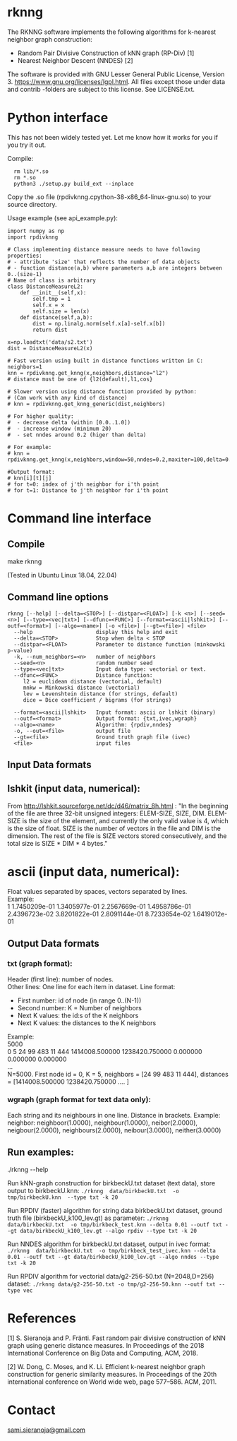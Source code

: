 
# rknng
The RKNNG software implements the following algorithms for k-nearest neighbor graph construction:
 - Random Pair Divisive Construction of kNN graph (RP-Div) [1]
 - Nearest Neighbor Descent (NNDES) [2]

The software is provided with GNU Lesser General Public License, Version 3. https://www.gnu.org/licenses/lgpl.html. All files except those under data and contrib -folders are subject to this license. See LICENSE.txt.


# Python interface
This has not been widely tested yet. Let me know how it works for you if you try it out.

Compile:

```
  rm lib/*.so
  rm *.so
  python3 ./setup.py build_ext --inplace
```

Copy the .so file (rpdivknng.cpython-38-x86_64-linux-gnu.so) to your source directory.

Usage example (see api_example.py):

```
import numpy as np
import rpdivknng

# Class implementing distance measure needs to have following properties:
# - attribute 'size' that reflects the number of data objects
# - function distance(a,b) where parameters a,b are integers between 0..(size-1)
# Name of class is arbitrary
class DistanceMeasureL2:
	def __init__(self,x):
		self.tmp = 1
		self.x = x
		self.size = len(x)
	def distance(self,a,b):
		dist = np.linalg.norm(self.x[a]-self.x[b])
		return dist

x=np.loadtxt('data/s2.txt')
dist = DistanceMeasureL2(x)

# Fast version using built in distance functions written in C:
neighbors=1
knn = rpdivknng.get_knng(x,neighbors,distance="l2")
# distance must be one of {l2(default),l1,cos}

# Slower version using distance function provided by python:
# (Can work with any kind of distance)
# knn = rpdivknng.get_knng_generic(dist,neighbors)

# For higher quality:
#  - decrease delta (within [0.0..1.0]) 
#  - increase window (minimum 20)
#  - set nndes around 0.2 (higer than delta)

# For example:
# knn = rpdivknng.get_knng(x,neighbors,window=50,nndes=0.2,maxiter=100,delta=0.001)

#Output format:
# knn[i][t][j]
# for t=0: index of j'th neighbor for i'th point
# for t=1: Distance to j'th neighbor for i'th point
```


# Command line interface
## Compile

make rknng

(Tested in Ubuntu Linux 18.04, 22.04)

## Command line options

```
rknng [--help] [--delta=<STOP>] [--distpar=<FLOAT>] [-k <n>] [--seed=<n>] [--type=<vec|txt>] [--dfunc=<FUNC>] [--format=<ascii|lshkit>] [--outf=<format>] [--algo=<name>] [-o <file>] [--gt=<file>] <file>
  --help                    display this help and exit
  --delta=<STOP>            Stop when delta < STOP 
  --distpar=<FLOAT>         Parameter to distance function (minkowski p-value)
  -k, --num_neighbors=<n>   number of neighbors
  --seed=<n>                random number seed
  --type=<vec|txt>          Input data type: vectorial or text.
  --dfunc=<FUNC>            Distance function:
     l2 = euclidean distance (vectorial, default)
     mnkw = Minkowski distance (vectorial)
     lev = Levenshtein distance (for strings, default)
     dice = Dice coefficient / bigrams (for strings)

  --format=<ascii|lshkit>   Input format: ascii or lshkit (binary)
  --outf=<format>           Output format: {txt,ivec,wgraph}
  --algo=<name>             Algorithm: {rpdiv,nndes}
  -o, --out=<file>          output file
  --gt=<file>               Ground truth graph file (ivec)
  <file>                    input files
``` 

## Input Data formats

## lshkit (input data, numerical):

From http://lshkit.sourceforge.net/dc/d46/matrix_8h.html :
"In the beginning of the file are three 32-bit unsigned integers: ELEM-SIZE, SIZE, DIM. ELEM-SIZE is the size of the element, and currently the only valid value is 4, which is the size of float. SIZE is the number of vectors in the file and DIM is the dimension. The rest of the file is SIZE vectors stored consecutively, and the total size is SIZE * DIM * 4 bytes."

# ascii (input data, numerical): 
Float values separated by spaces, vectors separated by lines.   
Example:  
1   1.7450209e-01   1.3405977e-01   2.2567669e-01  1.4958786e-01
2.4396723e-02   3.8201822e-01   2.8091144e-01   8.7233654e-02   1.6419012e-01


## Output Data formats

### txt (graph format):
Header (first line): number of nodes.  
Other lines: One line for each item in dataset. Line format:  
 - First number: id of node (in range 0..(N-1))
 - Second number: K = Number of neighbors
 - Next K values: the id:s of the K neighbors
 - Next K values: the distances to the K neighbors

Example:  
5000  
0 5 24 99 483 11 444 1414008.500000 1238420.750000 0.000000 0.000000 0.000000  
...  
N=5000. First node id = 0, K = 5, neighbors = [24 99 483 11 444], distances = [1414008.500000 1238420.750000 .... ]   

### wgraph (graph format for text data only):
Each string and its neighbours in one line. Distance in brackets. Example:  
neighbor: neighboor(1.0000), neighbour(1.0000), neibor(2.0000), neigbour(2.0000), neighbours(2.0000), neibour(3.0000), neither(3.0000)

## Run examples:

./rknng  --help

Run kNN-graph construction for birkbeckU.txt dataset (text data), store output to birkbeckU.knn:
`./rknng  data/birkbeckU.txt  -o tmp/birkbeckU.knn  --type txt -k 20`



Run RPDIV (faster) algorithm for string data birkbeckU.txt dataset, ground truth file (birkbeckU_k100_lev.gt) as parameter:
`./rknng  data/birkbeckU.txt  -o tmp/birkbeck_test.knn --delta 0.01 --outf txt --gt data/birkbeckU_k100_lev.gt --algo rpdiv --type txt -k 20`

Run NNDES algorithm for birkbeckU.txt dataset, output in ivec format:
`./rknng  data/birkbeckU.txt  -o tmp/birkbeck_test_ivec.knn --delta 0.01 --outf txt --gt data/birkbeckU_k100_lev.gt --algo nndes --type txt -k 20`

Run RPDIV algorithm for vectorial data/g2-256-50.txt (N=2048,D=256) dataset:
`./rknng data/g2-256-50.txt -o tmp/g2-256-50.knn --outf txt --type vec`


# References

 [1] S. Sieranoja and P. Fränti. Fast random pair divisive construction of kNN graph using generic distance measures. In Proceedings of the 2018 International Conference on Big Data and Computing, ACM, 2018.
 
 [2] W. Dong, C. Moses, and K. Li. Efficient k-nearest neighbor graph construction for generic similarity measures. In Proceedings of the 20th international conference on World wide web, page 577–586. ACM, 2011.


# Contact
sami.sieranoja@gmail.com
